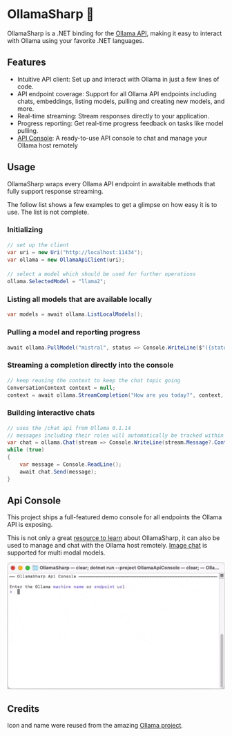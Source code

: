 # OllamaSharp 🦙

OllamaSharp is a .NET binding for the [Ollama API](https://github.com/jmorganca/ollama/blob/main/docs/api.md), making it easy to interact with Ollama using your favorite .NET languages.

## Features

- Intuitive API client: Set up and interact with Ollama in just a few lines of code.
- API endpoint coverage: Support for all Ollama API endpoints including chats, embeddings, listing models, pulling and creating new models, and more.
- Real-time streaming: Stream responses directly to your application.
- Progress reporting: Get real-time progress feedback on tasks like model pulling.
- [API Console](api-console): A ready-to-use API console to chat and manage your Ollama host remotely

## Usage

OllamaSharp wraps every Ollama API endpoint in awaitable methods that fully support response streaming.

The follow list shows a few examples to get a glimpse on how easy it is to use. The list is not complete.

### Initializing

```csharp
// set up the client
var uri = new Uri("http://localhost:11434");
var ollama = new OllamaApiClient(uri);

// select a model which should be used for further operations
ollama.SelectedModel = "llama2";
```

### Listing all models that are available locally

```csharp
var models = await ollama.ListLocalModels();
```

### Pulling a model and reporting progress

```csharp
await ollama.PullModel("mistral", status => Console.WriteLine($"({status.Percent}%) {status.Status}"));
```

### Streaming a completion directly into the console

```csharp
// keep reusing the context to keep the chat topic going
ConversationContext context = null;
context = await ollama.StreamCompletion("How are you today?", context, stream => Console.Write(stream.Response));
```

### Building interactive chats

```csharp
// uses the /chat api from Ollama 0.1.14
// messages including their roles will automatically be tracked within the chat object
var chat = ollama.Chat(stream => Console.WriteLine(stream.Message?.Content ?? ""));
while (true)
{
    var message = Console.ReadLine();
    await chat.Send(message);
}
```

## Api Console

This project ships a full-featured demo console for all endpoints the Ollama API is exposing.

This is not only a great [resource to learn](/OllamaApiConsole/Demos) about OllamaSharp, it can also be used to manage and chat with the Ollama host remotely. [Image chat](/docs/imagechat.png) is supported for multi modal models.

![Api Console Demo](/docs/demo.gif)

## Credits

Icon and name were reused from the amazing [Ollama project](https://github.com/jmorganca/ollama).
